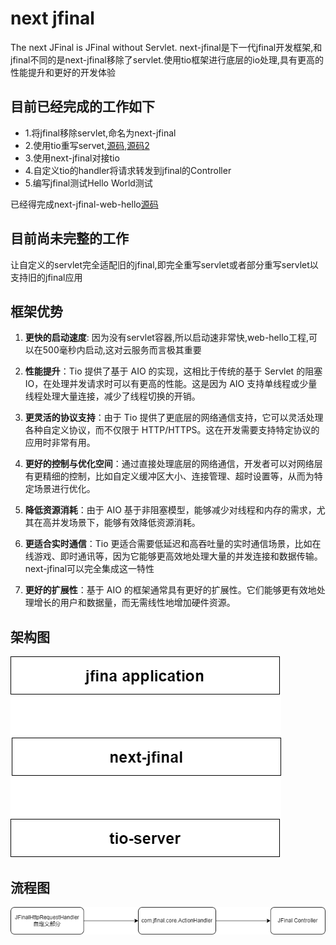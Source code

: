 # next jfinal
The next JFinal is JFinal without Servlet.
next-jfinal是下一代jfinal开发框架,和jfinal不同的是next-jfinal移除了servlet.使用tio框架进行底层的io处理,具有更高的性能提升和更好的开发体验

## 目前已经完成的工作如下
- 1.将jfinal移除servlet,命名为next-jfinal
- 2.使用tio重写servet,[源码](https://github.com/litongjava/next-jfinal/tree/main/src/main/java/com/jfinal/servlet),[源码2](https://github.com/litongjava/next-jfinal/tree/main/src/main/java/com/litongjava/tio/boot/servlet)
- 3.使用next-jfinal对接tio
- 4.自定义tio的handler将请求转发到jfinal的Controller
- 5.编写jfinal测试Hello World测试

已经得完成next-jfinal-web-hello[源码](https://github.com/litongjava/java-ee-next-jfinal-study/tree/main/next-jfinal-web-hello-study)

## 目前尚未完整的工作
让自定义的servlet完全适配旧的jfinal,即完全重写servlet或者部分重写servlet以支持旧的jfinal应用

## 框架优势
1. **更快的启动速度**: 因为没有servlet容器,所以启动速非常快,web-hello工程,可以在500毫秒内启动,这对云服务而言极其重要

1. **性能提升**：Tio 提供了基于 AIO 的实现，这相比于传统的基于 Servlet 的阻塞 IO，在处理并发请求时可以有更高的性能。这是因为 AIO 支持单线程或少量线程处理大量连接，减少了线程切换的开销。

2. **更灵活的协议支持**：由于 Tio 提供了更底层的网络通信支持，它可以灵活处理各种自定义协议，而不仅限于 HTTP/HTTPS。这在开发需要支持特定协议的应用时非常有用。

3. **更好的控制与优化空间**：通过直接处理底层的网络通信，开发者可以对网络层有更精细的控制，比如自定义缓冲区大小、连接管理、超时设置等，从而为特定场景进行优化。

4. **降低资源消耗**：由于 AIO 基于非阻塞模型，能够减少对线程和内存的需求，尤其在高并发场景下，能够有效降低资源消耗。

5. **更适合实时通信**：Tio 更适合需要低延迟和高吞吐量的实时通信场景，比如在线游戏、即时通讯等，因为它能够更高效地处理大量的并发连接和数据传输。next-jfinal可以完全集成这一特性

6. **更好的扩展性**：基于 AIO 的框架通常具有更好的扩展性。它们能够更有效地处理增长的用户和数据量，而无需线性地增加硬件资源。

## 架构图
![架构图](readme_files/1.png)
## 流程图
![流程图](readme_files/2.png)